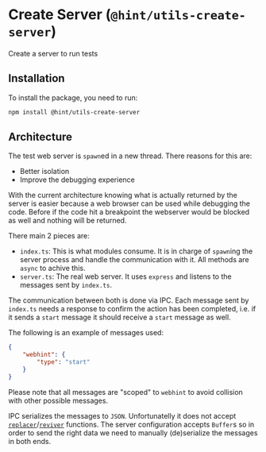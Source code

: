 # Create Server (`@hint/utils-create-server`)

Create a server to run tests

## Installation

To install the package, you need to run:

```bash
npm install @hint/utils-create-server
```

## Architecture

The test web server is `spawn`ed in a new thread. There reasons for this are:

* Better isolation
* Improve the debugging experience

With the current architecture knowing what is actually returned by the
server is easier because a web browser can be used while debugging the
code. Before if the code hit a breakpoint the webserver would be blocked
as well and nothing will be returned.

There main 2 pieces are:

* `index.ts`: This is what modules consume. It is in charge of `spawn`ing
  the server process and handle the communication with it. All methods are
  `async` to achive this.
* `server.ts`: The real web server. It uses `express` and listens to the
  messages sent by `index.ts`.

The communication between both is done via IPC. Each message sent by
`index.ts` needs a response to confirm the action has been completed, i.e.
if it sends a `start` message it should receive a `start` message as well.

The following is an example of messages used:

```json
{
    "webhint": {
        "type": "start"
    }
}
```

Please note that all messages are "scoped" to `webhint` to avoid collision
with other possible messages.

IPC serializes the messages to `JSON`. Unfortunatelly it does not accept
[`replacer`][replacer]/[`reviver`][reviver] functions. The server
configuration accepts `Buffer`s so in order to send the right data we need
to manually (de)serialize the messages in both ends.

<!-- Link labels -->

[replacer]: https://developer.mozilla.org/en-US/docs/Web/JavaScript/Reference/Global_Objects/JSON/stringify#The_replacer_parameter
[reviver]: https://developer.mozilla.org/en-US/docs/Web/JavaScript/Reference/Global_Objects/JSON/parse#Using_the_reviver_parameter
